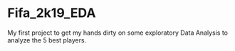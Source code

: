 # Fifa_2k19_EDA

My first project to get my hands dirty on some exploratory Data Analysis to analyze the 5 best players.
